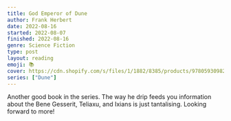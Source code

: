 ```yaml
---
title: God Emperor of Dune
author: Frank Herbert
date: 2022-08-16
started: 2022-08-07
finished: 2022-08-16
genre: Science Fiction
type: post
layout: reading
emoji: 📚
cover: https://cdn.shopify.com/s/files/1/1882/8385/products/9780593098257_530x@2x.jpg?v=1589825303
series: ["Dune"]
---
```


Another good book in the series. The way he drip feeds you information about the Bene Gesserit, Teliaxu, and Ixians is just tantalising. Looking forward to more!
